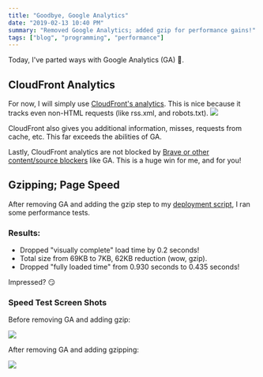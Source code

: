 ```yaml
---
title: "Goodbye, Google Analytics"
date: "2019-02-13 10:40 PM"
summary: "Removed Google Analytics; added gzip for performance gains!"
tags: ["blog", "programming", "performance"]
---
```


Today, I've parted ways with Google Analytics (GA) 👋.

## CloudFront Analytics

For now, I will simply use [CloudFront's analytics](https://aws.amazon.com/cloudfront/reporting/). This is nice because it
tracks even non-HTML requests (like rss.xml, and robots.txt).
![](https://i.postimg.cc/sXttCQKb/cloud-front-analytics.png)

CloudFront also gives you additional information, misses, requests from cache, etc. This far exceeds the abilities of GA.

Lastly, CloudFront analytics are not blocked by [Brave or other content/source blockers](https://www.quantable.com/analytics/how-many-users-block-google-analytics/)
like GA. This is a huge win for me, and for you!

## Gzipping; Page Speed

After removing GA and adding the gzip step to my [deployment script](https://github.com/patricksimpson/blog/blob/master/deploy.js), I ran some performance tests.

### Results:

- Dropped "visually complete" load time by 0.2 seconds!
- Total size from 69KB to 7KB, 62KB reduction (wow, gzip).
- Dropped "fully loaded time" from 0.930 seconds to 0.435 seconds!

Impressed? 😏

### Speed Test Screen Shots

Before removing GA and adding gzip:

![](https://i.postimg.cc/nzBHXtJv/before-with-GA.png)

After removing GA and adding gzipping:

![](https://i.postimg.cc/52XWHM56/after-without-GA.png)
